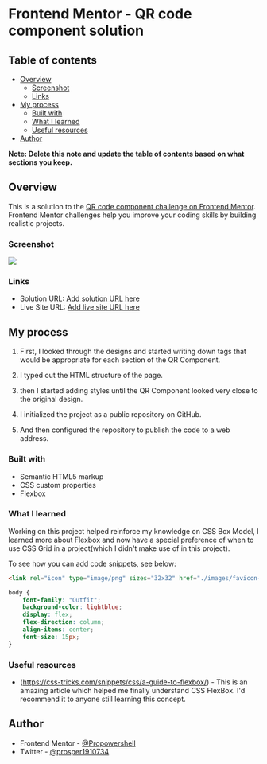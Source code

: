 # Frontend Mentor - QR code component solution

## Table of contents

- [Overview](#overview)
  - [Screenshot](#screenshot)
  - [Links](#links)
- [My process](#my-process)
  - [Built with](#built-with)
  - [What I learned](#what-i-learned)
  - [Useful resources](#useful-resources)
- [Author](#author)

**Note: Delete this note and update the table of contents based on what sections you keep.**

## Overview
This is a solution to the [QR code component challenge on Frontend Mentor](https://www.frontendmentor.io/challenges/qr-code-component-iux_sIO_H). Frontend Mentor challenges help you improve your coding skills by building realistic projects. 

### Screenshot

![](./images/Screenshot_9-8-2024_153412_127.0.0.1.jpeg)

### Links

- Solution URL: [Add solution URL here](https://github.com/Propowershell/Propowershell.github.io/tree/main)
- Live Site URL: [Add live site URL here](https://propowershell.github.io/)

## My process

1. First, I looked through the designs and started writing down tags that would be appropriate for each section of the QR Component.

2. I typed out the HTML structure of the page.

3. then I started adding styles until the QR Component looked very close to the original design.

4. I initialized the project as a public repository on GitHub.

5. And then configured the repository to publish the code to a web address.

### Built with

- Semantic HTML5 markup
- CSS custom properties
- Flexbox

### What I learned

Working on this project helped reinforce my knowledge on CSS Box Model, I learned more about Flexbox and now have a special preference of when to use CSS Grid in a project(which I didn't make use of in this project).

To see how you can add code snippets, see below:

```html
<link rel="icon" type="image/png" sizes="32x32" href="./images/favicon-32x32.png">
```
```css
body {
    font-family: "Outfit";
    background-color: lightblue;
    display: flex;
    flex-direction: column;
    align-items: center;
    font-size: 15px;
}
```

### Useful resources

- (https://css-tricks.com/snippets/css/a-guide-to-flexbox/) - This is an amazing article which helped me finally understand CSS FlexBox. I'd recommend it to anyone still learning this concept.

## Author

- Frontend Mentor - [@Propowershell](https://www.frontendmentor.io/profile/Propowershell)
- Twitter - [@prosper1910734](https://www.twitter.com/prosper1910734)

